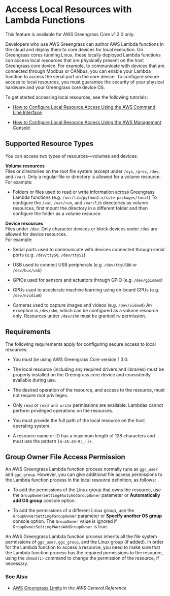 # Access Local Resources with Lambda Functions<a name="access-local-resources"></a>

This feature is available for AWS Greengrass Core v1\.3\.0 only\.

 Developers who use AWS Greengrass can author AWS Lambda functions in the cloud and deploy them to core devices for local execution\. On Greengrass cores running Linux, these locally deployed Lambda functions can access local resources that are physically present on the host Greengrass core device\. For example, to communicate with devices that are connected through Modbus or CANbus, you can enable your Lambda function to access the serial port on the core device\. To configure secure access to local resources, you must guarantee the security of your physical hardware and your Greengrass core device OS\.

To get started accessing local resources, see the following tutorials:

+ [How to Configure Local Resource Access Using the AWS Command Line Interface](lra-cli.md)

+ [How to Configure Local Resource Access Using the AWS Management Console](lra-console.md)

## Supported Resource Types<a name="lra-resource-types"></a>

You can access two types of resources—volumes and devices:

**Volume resources**  
Files or directories on the root file system \(except under `/sys`, `/proc`, `/dev`, and `/var`\)\. Only a regular file or directory is allowed for a volume resource\.  
For example:  

+ Folders or files used to read or write information across Greengrass Lambda functions \(e\.g\. `/usr/lib/python2.x/site-packages/local`\)
To configure the `/var`, `/var/run`, and `/var/lib` directories as volume resources, first mount the directory in a different folder and then configure the folder as a volume resource\.

**Device resources**  
Files under `/dev`\. Only character devices or block devices under `/dev` are allowed for device resources\.  
For example:  

+ Serial ports used to communicate with devices connected through serial ports \(e\.g\. `/dev/ttyS0`, `/dev/ttyS1`\)

+ USB used to connect USB peripherals \(e\.g\. `/dev/ttyUSB0` or `/dev/bus/usb`\)

+ GPIOs used for sensors and actuators through GPIO \(e\.g\. `/dev/gpiomem`\)

+ GPUs used to accelerate machine learning using on\-board GPUs \(e\.g\. `/dev/nvidia0`\)

+ Cameras used to capture images and videos \(e\.g\. `/dev/video0`\)
An exception is `/dev/shm`, which can be configured as a volume resource only\. Resources under `/dev/shm` must be granted `rw` permission\.

## Requirements<a name="lra-requirements"></a>

The following requirements apply for configuring secure access to local resources:

+ You must be using AWS Greengrass Core version 1\.3\.0\.

+ The local resource \(including any required drivers and libraries\) must be properly installed on the Greengrass core device and consistently available during use\.

+ The desired operation of the resource, and access to the resource, must not require root privileges\. 

+ Only `read` or `read and write` permissions are available\. Lambdas cannot perform privileged operations on the resources\.

+ You must provide the full path of the local resource on the host operating system\.

+ A resource name or ID has a maximum length of 128 characters and must use the pattern `[a-zA-Z0-9:_-]+`\.

## Group Owner File Access Permission<a name="lra-group-owner"></a>

An AWS Greengrass Lambda function process normally runs as `ggc_user` and `ggc_group`\. However, you can give additional file access permissions to the Lambda function process in the local resource definition, as follows:

+ To add the permissions of the Linux group that owns the resource, use the `GroupOwnerSetting#AutoAddGroupOwner` parameter or **Automatically add OS group** console option\.

+ To add the permissions of a different Linux group, use the `GroupOwnerSetting#GroupOwner` parameter or **Specify another OS group** console option\. The `GroupOwner` value is ignored if `GroupOwnerSetting#AutoAddGroupOwner` is true\.

An AWS Greengrass Lambda function process inherits all the file system permissions of `ggc_user`, `ggc_group`, and the Linux group \(if added\)\. In order for the Lambda function to access a resource, you need to make sure that the Lambda function process has the required permissions to the resource, using the `chmod(1)` command to change the permission of the resource, if necessary\.

### See Also<a name="lra-seealso"></a>

+ [ AWS Greengrass Limits](http://docs.aws.amazon.com/general/latest/gr/aws_service_limits.html#limits_greengrass) in the *AWS General Reference*